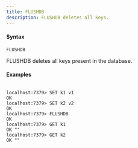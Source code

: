 ```yaml
---
title: FLUSHDB
description: FLUSHDB deletes all keys.
---
```


<!-- This file is automatically generated. Any modifications made directly to this file
  may be overwritten. For more details on how this file is generated and how to use
  the related commands, refer to the documentation available in the `internal/cmd/cmd_*.go` files.
-->

#### Syntax

```
FLUSHDB
```


FLUSHDB deletes all keys present in the database.
	

#### Examples

```

localhost:7379> SET k1 v1
OK
localhost:7379> SET k2 v2
OK
localhost:7379> FLUSHDB
OK
localhost:7379> GET k1
OK ""
localhost:7379> GET k2
OK ""
	
```
